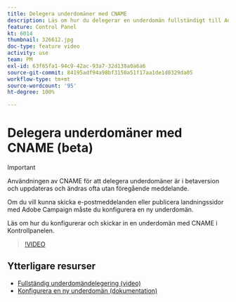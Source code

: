 ```yaml
---
title: Delegera underdomäner med CNAME
description: Läs om hur du delegerar en underdomän fullständigt till Adobe Campaign.
feature: Control Panel
kt: 6014
thumbnail: 326612.jpg
doc-type: feature video
activity: use
team: PM
exl-id: 63f65fa1-94c9-42ac-93a7-32d138a0a6a6
source-git-commit: 84195adf94a98bf3150a51f17aa1de1d0329da05
workflow-type: tm+mt
source-wordcount: '95'
ht-degree: 100%

---
```


# Delegera underdomäner med CNAME (beta)

>[!IMPORTANT]
>
> Användningen av CNAME för att delegera underdomäner är i betaversion och uppdateras och ändras ofta utan föregående meddelande.

Om du vill kunna skicka e-postmeddelanden eller publicera landningssidor med Adobe Campaign måste du konfigurera en ny underdomän.

Läs om hur du konfigurerar och skickar in en underdomän med CNAME i Kontrollpanelen.

>[!VIDEO](https://video.tv.adobe.com/v/326612?quality=12)

## Ytterligare resurser

* [Fullständig underdomändelegering (video)](./subdomain-delegation.md)
* [Konfigurera en ny underdomän (dokumentation)](https://experienceleague.adobe.com/docs/control-panel/using/subdomains-and-certificates/setting-up-new-subdomain.html?lang=sv)
